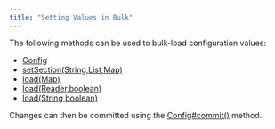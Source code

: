 ```yaml
---
title: "Setting Values in Bulk"
---
```


The following methods can be used to bulk-load configuration values:

- [Config]({{API_DOCS}}/org/apache/juneau/config/Config.html)
- [setSection(String,List,Map)]({{API_DOCS}}/org/apache/juneau/config/Config.html#setSection(String,List,Map))
- [load(Map)]({{API_DOCS}}/org/apache/juneau/config/Config.html#load(Map))
- [load(Reader,boolean)]({{API_DOCS}}/org/apache/juneau/config/Config.html#load(Reader,boolean))
- [load(String,boolean)]({{API_DOCS}}/org/apache/juneau/config/Config.html#load(String,boolean))

Changes can then be committed using the [Config#commit()]({{API_DOCS}}/org/apache/juneau/config/Config.html#commit()) method.
